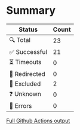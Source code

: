 # Summary

| Status        | Count |
|---------------|-------|
| 🔍 Total      | 23    |
| ✅ Successful | 21    |
| ⏳ Timeouts   | 0     |
| 🔀 Redirected | 0     |
| 👻 Excluded   | 2     |
| ❓ Unknown    | 0     |
| 🚫 Errors     | 0     |
[Full Github Actions output](https://github.com/navchandar/navchandar.github.io/actions/runs/17138059188?check_suite_focus=true)
